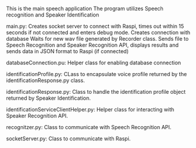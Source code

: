 This is the main speech application
The program utilizes Speech recognition and Speaker Identification

main.py:
Creates socket server to connect with Raspi, times out within 15 seconds if not connected and enters debug mode.
Creates connection with database
Waits for new wav file generated by Recorder class.
Sends file to Speech Recognition and Speaker Recognition API, displays results and sends data in JSON format to Raspi (if connected)

databaseConnection.pu:
Helper class for enabling database connection

identificationProfile.py:
CLass to encapsulate voice profile returned by the identificationResponse.py class.

identificationResponse.py:
Class to handle the identification profile object returned by Speaker Identification.

identificationServiceClientHelper.py:
Helper class for interacting with Speaker Recognition API.

recognitzer.py:
Class to communicate with Speech Recognition API.

socketServer.py:
Class to communicate with Raspi.